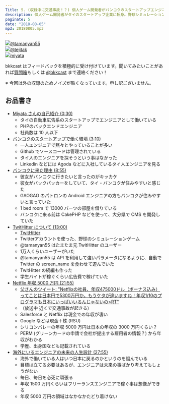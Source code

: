 ```yaml
---
Title: 5. (収録中に交通事故！？) 個人ゲーム開発者がバンコクのスタートアップエンジニアに転身
description: 個人ゲーム開発者がタイのスタートアップ企業に転身。野球シミュレーションゲーム TwitHitter の裏話。タイのスタートアップでの働き方などについて語る。
paginate: 5
date: "2018-08-05"
mp3: 20180805.mp3
---
```


<div class="presenter-container">
  <div class="presenter-item">
    <a href="https://twitter.com/tamanyan55" target="_blank"><img class="icon" src="https://pbs.twimg.com/profile_images/712212594396778497/BqOVpfAj_400x400.jpg"><span>@tamanyan55</span></a>
  </div>
  <div class="presenter-item">
    <a href="https://twitter.com/tejitak" target="_blank"><img class="icon" src="https://pbs.twimg.com/profile_images/962982531938246656/wGmx7qIC_400x400.jpg"><span>@tejitak</span></a>
  </div>
  <div class="presenter-item">
    <a href="https://www.facebook.com/hirotaka.miyata.9" target="_blank"><img class="icon" src="https://scontent.fbkk12-2.fna.fbcdn.net/v/t1.0-1/c53.0.320.320/p320x320/1621903_584316724979553_1362396631_n.jpg?_nc_cat=0&oh=9b8d0dbae0010e2be3bb2828a54f0109&oe=5BFD0DC1"><span>miyata</span></a>
  </div>
</div>

bkkcast はフィードバックを積極的に受け付けています。聞いてみたいことがあれば<a class="notice" href="https://peing.net/ja/bkkcast" target="_blank">質問箱</a>もしくは <a class="notice" href="https://twitter.com/bkkcast" target="_blank">@bkkcast</a> まで連絡ください！

※ 今回は外の収録のためノイズが酷くなっています。申し訳ございません。

## お品書き

- <a class="jump" href="#30">Miyata さんの自己紹介 (0:30)</a>
  - タイの自動車広告系のスタートアップでエンジニアとして働いている
  - PHPのバックエンドエンジニア
  - 社員数は 10 人以下
- <a class="jump" href="#190">バンコクのスタートアップで働く環境 (3:10)</a>
  - 一人エンジニアで黙々とやっていることが多い
  - Github でソースコードは管理されている
  - タイ人のエンジニアを探そうという事はなかった
  - Linkedin などには Agoda などに入社しているタイ人エンジニアを見る
- <a class="jump" href="#535">バンコクに来た理由 (8:55)</a>
  - 彼女がバンコクに行きたいと言ったのがキッカケ
  - 彼女がバックパッカーをしていて、タイ・バンコクが住みやすいと感じた
  - GAOGAO のパトロンの Android エンジニアの方もバンコクが住みやすいと言っていた
  - 1 bed room で 13000 バーツの部屋を借りている
  - バンコクに来る前は CakePHP などを使って、大分県で CMS を開発していた
- <a class="jump" href="#780">TwitHitter について (13:00)</a>
  - [TwitHitter](https://twithitter.com/)
  - Twitterアカウントを使った、野球のシミュレーションゲーム
  - @tamanyan55 はたまたま元 TwitHitter のユーザー
  - 1万人くらいユーザーがいた
  - @tamanyan55 は API を利用して強いパラメータになるように、自動で Twitter の screen_name を食わせて遊んでいた
  - TwitHitter の続編も作った
  - 学生バイトが稼ぐくらい広告費で稼げていた
- <a class="jump" href="#1315">Netflix 年収 5000 万円 (21:55)</a>
  - [父さんのツイート: "Netflixの社員、年収475000ドル（ボーナス込み）ってことは日本円で5300万円か。もうケタが違いますね！年収1/10のプログラマも日本にいっぱいいるんじゃないの>RT"](https://twitter.com/fushiroyama/status/1025125303201325056)
  - （放送中 近くで交通事故が起きる）
  - Salesforce と Netflix は現金での年収が凄い
  - Google などは現金＋株 (RSU)
  - シリコンバレーの年収 5000 万円は日本の年収の 3000 万円くらい？
  - PERM (グリーンカードの申請で会社が提出する雇用者の情報？) から年収がわかる
  - 学歴、出身国なども記載されている
- <a class="jump" href="#1675">海外にいるエンジニアの未来の人生設計 (27:55)</a>
  - 海外で働いている人はいつ日本に戻るのかというのを悩んでいる
  - 目標は立てる必要はあるが、エンジニアは未来の事ばかり考えてもしょうがない
  - 毎日、毎日を必死に頑張る
  - 年収 1500 万円くらいはフリーランスエンジニアで稼ぐ事は想像ができる
  - 年収 5000 万円の領域はなかなかたどり着けない
